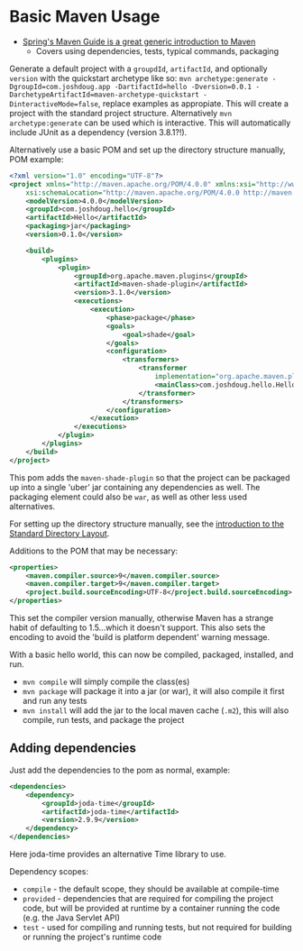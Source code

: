 # Basic Maven Usage

* [Spring's Maven Guide is a great generic introduction to Maven](https://spring.io/guides/gs/maven/)
  * Covers using dependencies, tests, typical commands, packaging

Generate a default project with a `groupdId`, `artifactId`, and optionally `version` with the quickstart archetype like so: `mvn archetype:generate -DgroupId=com.joshdoug.app -DartifactId=hello -Dversion=0.0.1 -DarchetypeArtifactId=maven-archetype-quickstart -DinteractiveMode=false`, replace examples as appropiate. This will create a project with the standard project structure. Alternatively `mvn archetype:generate` can be used which is interactive. This will automatically include JUnit as a dependency (version 3.8.1?!).

Alternatively use a basic POM and set up the directory structure manually, POM example:

```XML
<?xml version="1.0" encoding="UTF-8"?>
<project xmlns="http://maven.apache.org/POM/4.0.0" xmlns:xsi="http://www.w3.org/2001/XMLSchema-instance"
    xsi:schemaLocation="http://maven.apache.org/POM/4.0.0 http://maven.apache.org/maven-v4_0_0.xsd">
    <modelVersion>4.0.0</modelVersion>
    <groupId>com.joshdoug.hello</groupId>
    <artifactId>Hello</artifactId>
    <packaging>jar</packaging>
    <version>0.1.0</version>

    <build>
        <plugins>
            <plugin>
                <groupId>org.apache.maven.plugins</groupId>
                <artifactId>maven-shade-plugin</artifactId>
                <version>3.1.0</version>
                <executions>
                    <execution>
                        <phase>package</phase>
                        <goals>
                            <goal>shade</goal>
                        </goals>
                        <configuration>
                            <transformers>
                                <transformer
                                    implementation="org.apache.maven.plugins.shade.resource.ManifestResourceTransformer">
                                    <mainClass>com.joshdoug.hello.HelloWorld</mainClass>
                                </transformer>
                            </transformers>
                        </configuration>
                    </execution>
                </executions>
            </plugin>
        </plugins>
    </build>
</project>
```

This pom adds the `maven-shade-plugin` so that the project can be packaged up into a single 'uber' jar containing any dependencies as well. The packaging element could also be `war`, as well as other less used alternatives.

For setting up the directory structure manually, see the [introduction to the Standard Directory Layout](https://maven.apache.org/guides/introduction/introduction-to-the-standard-directory-layout.html).

Additions to the POM that may be necessary:

```XML
<properties>
    <maven.compiler.source>9</maven.compiler.source>
    <maven.compiler.target>9</maven.compiler.target>
    <project.build.sourceEncoding>UTF-8</project.build.sourceEncoding>
</properties>
```

This set the compiler version manually, otherwise Maven has a strange habit of defaulting to 1.5...which it doesn't support. This also sets the encoding to avoid the 'build is platform dependent' warning message.

With a basic hello world, this can now be compiled, packaged, installed, and run.

* `mvn compile` will simply compile the class(es)
* `mvn package` will package it into a jar (or war), it will also compile it first and run any tests
* `mvn install` will add the jar to the local maven cache (`.m2`), this will also compile, run tests, and package the project

## Adding dependencies

Just add the dependencies to the pom as normal, example:

```XML
<dependencies>
    <dependency>
        <groupId>joda-time</groupId>
        <artifactId>joda-time</artifactId>
        <version>2.9.9</version>
    </dependency>
</dependencies>
```

Here joda-time provides an alternative Time library to use.

Dependency scopes:

* `compile` - the default scope, they should be available at compile-time
* `provided` - dependencies that are required for compiling the project code, but will be provided at runtime by a container running the code (e.g. the Java Servlet API)
* `test` - used for compiling and running tests, but not required for building or running the project's runtime code